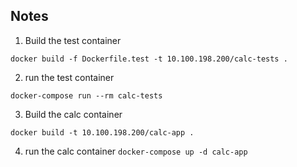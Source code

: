## Notes

1. Build the test container

  `docker build -f Dockerfile.test -t 10.100.198.200/calc-tests .`

2. run the test container

  `docker-compose run --rm calc-tests`

3. Build the calc container

  `docker build -t 10.100.198.200/calc-app .`

4. run the calc container
  `docker-compose up -d calc-app`
